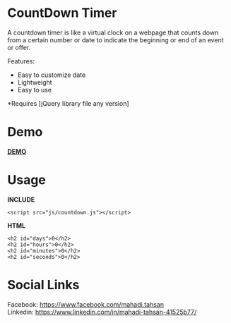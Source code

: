 CountDown Timer
==========

A countdown timer is like a virtual clock on a webpage that counts down from a certain number or date to indicate the beginning or end of an event or offer.

Features:

* Easy to customize date
* Lightweight
* Easy to use

*Requires [jQuery library file any version]

Demo
====

**[DEMO](https://github.com/w3tahsan/CountDown-Timer)**

Usage
=====

**INCLUDE**

```
<script src="js/countdown.js"></script>
```

**HTML**

```
<h2 id="days">0</h2>
<h2 id="hours">0</h2>
<h2 id="minutes">0</h2>
<h2 id="seconds">0</h2>
```

Social Links
============

Facebook: https://www.facebook.com/mahadi.tahsan
<br>
Linkedin: https://www.linkedin.com/in/mahadi-tahsan-41525b77/
